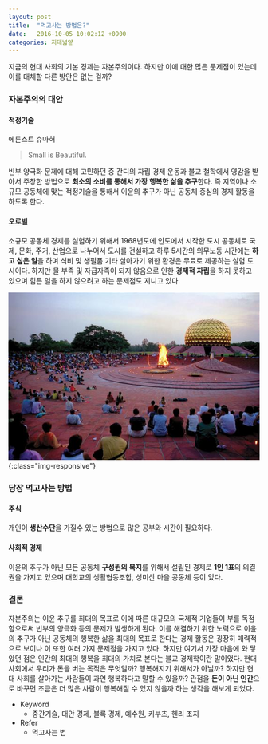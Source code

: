 ```yaml
---
layout: post
title:  "먹고사는 방법은?"
date:   2016-10-05 10:02:12 +0900
categories: 지대넓얕
---
```

지금의 현대 사회의 기본 경제는 자본주의이다. 하지만 이에 대한 많은 문제점이 있는데 이를 대체할 다른 방안은 없는 걸까?

### 자본주의의 대안

#### 적정기술

에른스트 슈마허

> Small is Beautiful.

빈부 양극화 문제에 대해 고민하던 중 간디의 자립 경제 운동과 불교 철학에서 영감을 받아서 주창한 방법으로 **최소의 소비를 통해서 가장 행복한 삶을 추구**한다. 즉 지역이나 소규모 공동체에 맞는 적정기술을 통해서 이윤의 추구가 아닌 공동체 중심의 경제 활동을 하도록 한다.

#### 오로빌

소규모 공동체 경제를 실험하기 위해서 1968년도에 인도에서 시작한 도시 공동체로 국제, 문화, 주거, 산업으로 나누어서 도시를 건설하고 하루 5시간의 의무노동 시간에는 **하고 싶은 일**을 하며 식비 및 생필품 기타 살아가기 위한 환경은 무료로 제공하는 실험 도시이다. 하지만 물 부족 및 자급자족이 되지 않음으로 인한 **경제적 자립**을 하지 못하고 있으며 힘든 일을 하지 않으려고 하는 문제점도 지니고 있다.

![auroville](/images/Auroville.jpg){:class="img-responsive"}


### 당장 먹고사는 방법

#### 주식

개인이 **생산수단**을 가질수 있는 방법으로 많은 공부와 시간이 필요하다.

#### 사회적 경제

이윤의 추구가 아닌 모든 공동체 **구성원의 복지**를 위해서 설립된 경제로 **1인 1표**의 의결권을 가지고 있으며 대학교의 생활협동조합, 성미산 마을 공동체 등이 있다.

### 결론

자본주의는 이윤 추구를 최대의 목표로 이에 따른 대규모의 국제적 기업들이 부를 독점함으로써 빈부의 양극화 등의 문제가 발생하게 된다. 이를 해결하기 위한 노력으로 이윤의 추구가 아닌 공동체의 행복한 삶을 최대의 목표로 한다는 경제 활동은 굉장히 매력적으로 보이나 이 또한 여러 가지 문제점을 가지고 있다. 하지만 여기서 가장 마음에 와 닿았던 점은 인간의 최대의 행복을 최대의 가치로 본다는 불교 경제학이란 말이었다. 현대 사회에서 우리가 돈을 버는 목적은 무엇일까? 행복해지기 위해서가 아닐까? 하지만 현대 사회를 살아가는 사람들이 과연 행복하다고 말할 수 있을까? 관점을 **돈이 아닌 인간**으로 바꾸면 조금은 더 많은 사람이 행복해질 수 있지 않을까 하는 생각을 해보게 되었다.

- Keyword
  - 중간기술, 대안 경제, 블록 경제, 예수원, 키부츠, 헨리 조지
- Refer
  - 먹고사는 법
